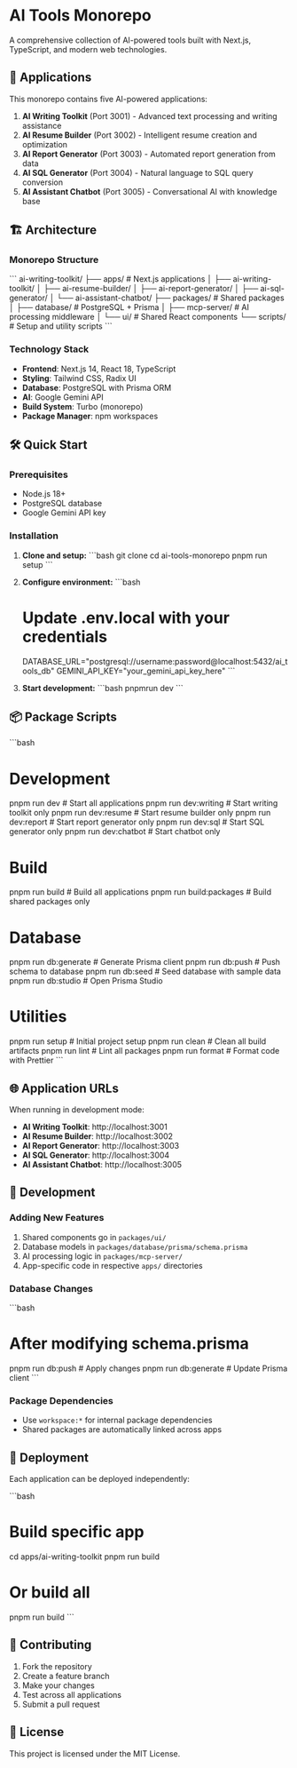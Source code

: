 # AI Tools Monorepo

A comprehensive collection of AI-powered tools built with Next.js, TypeScript, and modern web technologies.

## 🚀 Applications

This monorepo contains five AI-powered applications:

1. **AI Writing Toolkit** (Port 3001) - Advanced text processing and writing assistance
2. **AI Resume Builder** (Port 3002) - Intelligent resume creation and optimization
3. **AI Report Generator** (Port 3003) - Automated report generation from data
4. **AI SQL Generator** (Port 3004) - Natural language to SQL query conversion
5. **AI Assistant Chatbot** (Port 3005) - Conversational AI with knowledge base

## 🏗️ Architecture

### Monorepo Structure
\`\`\`
ai-writing-toolkit/
├── apps/                          # Next.js applications
│   ├── ai-writing-toolkit/
│   ├── ai-resume-builder/
│   ├── ai-report-generator/
│   ├── ai-sql-generator/
│   └── ai-assistant-chatbot/
├── packages/                      # Shared packages
│   ├── database/                  # PostgreSQL + Prisma
│   ├── mcp-server/               # AI processing middleware
│   └── ui/                       # Shared React components
└── scripts/                      # Setup and utility scripts
\`\`\`

### Technology Stack
- **Frontend**: Next.js 14, React 18, TypeScript
- **Styling**: Tailwind CSS, Radix UI
- **Database**: PostgreSQL with Prisma ORM
- **AI**: Google Gemini API
- **Build System**: Turbo (monorepo)
- **Package Manager**: npm workspaces

## 🛠️ Quick Start

### Prerequisites
- Node.js 18+ 
- PostgreSQL database
- Google Gemini API key

### Installation

1. **Clone and setup:**
   \`\`\`bash
   git clone <repository-url>
   cd ai-tools-monorepo
   pnpm run setup
   \`\`\`

2. **Configure environment:**
   \`\`\`bash
   # Update .env.local with your credentials
   DATABASE_URL="postgresql://username:password@localhost:5432/ai_tools_db"
   GEMINI_API_KEY="your_gemini_api_key_here"
   \`\`\`

3. **Start development:**
   \`\`\`bash
   pnpmrun dev
   \`\`\`

## 📦 Package Scripts

\`\`\`bash
# Development
pnpm run dev              # Start all applications
pnpm run dev:writing      # Start writing toolkit only
pnpm run dev:resume       # Start resume builder only
pnpm run dev:report       # Start report generator only
pnpm run dev:sql          # Start SQL generator only
pnpm run dev:chatbot      # Start chatbot only

# Build
pnpm run build            # Build all applications
pnpm run build:packages   # Build shared packages only

# Database
pnpm run db:generate      # Generate Prisma client
pnpm run db:push          # Push schema to database
pnpm run db:seed          # Seed database with sample data
pnpm run db:studio        # Open Prisma Studio

# Utilities
pnpm run setup            # Initial project setup
pnpm run clean            # Clean all build artifacts
pnpm run lint             # Lint all packages
pnpm run format           # Format code with Prettier
\`\`\`

## 🌐 Application URLs

When running in development mode:

- **AI Writing Toolkit**: http://localhost:3001
- **AI Resume Builder**: http://localhost:3002  
- **AI Report Generator**: http://localhost:3003
- **AI SQL Generator**: http://localhost:3004
- **AI Assistant Chatbot**: http://localhost:3005

## 🔧 Development

### Adding New Features
1. Shared components go in `packages/ui/`
2. Database models in `packages/database/prisma/schema.prisma`
3. AI processing logic in `packages/mcp-server/`
4. App-specific code in respective `apps/` directories

### Database Changes
\`\`\`bash
# After modifying schema.prisma
pnpm run db:push          # Apply changes
pnpm run db:generate      # Update Prisma client
\`\`\`

### Package Dependencies
- Use `workspace:*` for internal package dependencies
- Shared packages are automatically linked across apps

## 🚀 Deployment

Each application can be deployed independently:

\`\`\`bash
# Build specific app
cd apps/ai-writing-toolkit
pnpm run build

# Or build all
pnpm run build
\`\`\`

## 🤝 Contributing

1. Fork the repository
2. Create a feature branch
3. Make your changes
4. Test across all applications
5. Submit a pull request

## 📄 License

This project is licensed under the MIT License.
